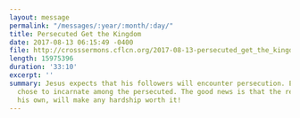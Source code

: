 ```yaml
---
layout: message
permalink: "/messages/:year/:month/:day/"
title: Persecuted Get the Kingdom
date: 2017-08-13 06:15:49 -0400
file: http://crosssermons.cflcn.org/2017-08-13-persecuted_get_the_kingdom.m4a
length: 15975396
duration: '33:10'
excerpt: ''
summary: Jesus expects that his followers will encounter persecution. Even more, he
  chose to incarnate among the persecuted. The good news is that the reward awaiting
  his own, will make any hardship worth it!
---
```

